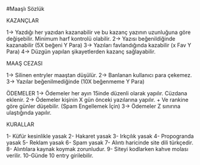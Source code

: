 #Maaşlı Sözlük

KAZANÇLAR

1-> Yazdığı her yazıdan kazanabilir ve bu kazanç yazının uzunluğuna göre değişebilir. Minimum harf kontrolü olabilir.
2-> Yazısı beğenildiğinde kazanabilir (5X beğeni Y Para)
3-> Yazıları favlandığında kazabilir (x Fav Y Para)
4-> Düzgün yapılan şikayetlerden kazanç sağlayabilir.

MAAŞ CEZASI

1-> Silinen entryler maaştan düşülür.
2-> Banlanan kullanıcı para çekemez.
3-> Yazılar beğenilmediğinde (10X beğenmeme Y Para)

ÖDEMELER
1-> Ödemeler her ayın 15inde düzenli olarak yapılır. Cüzdana eklenir.
2-> Ödemeler kişinin X gün önceki yazılarına yapılır. + Ve rankine göre günler düşebilir. (Spam Engellemek İçin)
3-> Ödemeler Z sınırına ulaştığında yapılır.

KURALLAR

1- Küfür kesinlikle yasak
2- Hakaret yasak
3- Irkçılık yasak
4- Propogranda yasak
5- Reklam yasak
6- Spam yasak
7- Alıntı haricinde site dili türkçedir.
8- Alıntılara kaynak koymak zorunludur.
9- Siteyi kodlarken kahve molası verilir.
10-Günde 10 entry girilebilir.
